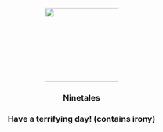 <p align="center">
    <img src="https://raw.githubusercontent.com/PokeAPI/sprites/master/sprites/pokemon/38.png" width="150" height="150">
</p>
<h3 align="center"> <b>Ninetales</b></h3>
<h3 align="center">Have a terrifying day! (contains irony)</h3>
